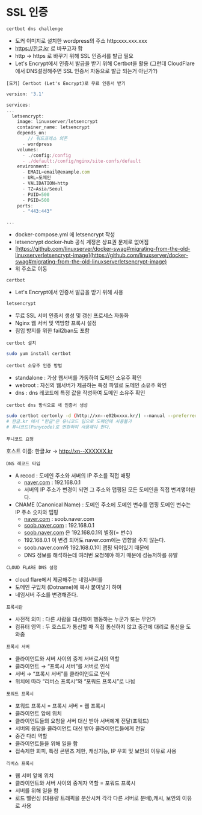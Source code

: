 # SSL 인증

`certbot dns challenge`

- 도커 이미지로 설치한 wordpress의 주소 http:xxx.xxx.xxx
- https://한글.kr 로 바꾸고자 함
- http → https 로 바꾸기 위해 SSL 인증서를 발급 필요
- Let's Encrypt에서 인증서 발급을 받기 위해 Certbot을 활용
  (그런데 CloudFlare에서 DNS설정해주면 SSL 인증서 자동으로 발급 되는거 아닌가?)

`[도커] Certbot (Let's Encrypt)로 무료 인증서 받기`

```jsx
version: '3.1'

services:
...
  letsencrypt:
    image: linuxserver/letsencrypt
    container_name: letsencrypt
    depends_on:
		// 워드프레스 의존
      - wordpress
    volumes:
      - ./config:/config
      - ./default:/config/nginx/site-confs/default
    environment:
      - EMAIL=email@example.com
      - URL=도메인
      - VALIDATION=http
      - TZ=Asia/Seoul
      - PUID=500
      - PGID=500
    ports:
      - "443:443"

...

```

- docker-compose.yml 에 letsencrypt 작성
- letsencrypt docker-hub 공식 계정은 상표권 문제로 없어짐
- [https://github.com/linuxserver/docker-swag#migrating-from-the-old-linuxserverletsencrypt-image](https://github.com/linuxserver/docker-swag#migrating-from-the-old-linuxserverletsencrypt-image)
- 위 주소로 이동

`certbot`

- Let's Encrypt에서 인증서 발급을 받기 위해 사용

`letsencrypt`

- 무료 SSL 서버 인증서 생성 및 갱신 프로세스 자동화
- Nginx 웹 서버 및 역방향 프록시 설정
- 침입 방지를 위한 fail2ban도 포함

`certbot 설치`

```bash
sudo yum install certbot
```

`certbot 소유주 인증 방법`

- standalone : 가상 웹서버를 가동하여 도메인 소유주 확인
- webroot : 자신의 웹서버가 제공하는 특정 파일로 도메인 소유주 확인
- dns : dns 레코드에 특정 값을 작성하여 도메인 소유주 확인

`certbot dns 방식으로 새 인증서 생성`

```bash
sudo certbot certonly -d (http://xn--e02bxxxx.kr/) --manual --preferred-challenges dns
# 한글.kr 에서 "한글"은 유니코드 임으로 도메인에 사용불가
# 퓨니코드(Punycode)로 변환하여 사용해야 한다.
```

`푸니코드 요청`

호스트 이름: 한글.kr → http://xn--XXXXXX.kr

`DNS 레코드 타입`

- A recod : 도메인 주소와 서버의 IP 주소를 직접 매핑
  - [naver.com](http://naver.com) : 192.168.0.1
  - 서버의 IP 주소가 변경이 되면 그 주소와 맵핑된 모든 도메인을 직접 변겨앻야한다.
- CNAME (Canonical Name) : 도메인 주소에 도메인 변수를 맵핑 도메인 변수는 IP 주소 숫자와 맵핑
  - [naver.com](http://naver.com) : soob.naver.com
  - [soob.naver.com](http://soob.naver.com) : 192.168.0.1
  - [soob.naver.com](http://soob.naver.com) 은 192.168.0.1의 별칭(= 변수)
  - 192.168.0.1 이 변경 되어도 naver.com에는 영향을 주지 않는다.
  - soob.naver.com와 192.168.0.1이 맵핑 되어있기 때문에
  - DNS 정보를 해석하는데 여러번 요청해야 하기 때문에 성능저하를 유발

`CLOUD FLARE DNS 설정`

- cloud flare에서 제공해주는 네임서버를
- 도메인 구입처 (Dotname)에 복사 붙여넣기 하여
- 네임서버 주소를 변경해준다.

`프록시란`

- 사전적 의미 : 다른 사람을 대신하여 행동하는 누군가 또는 무언가
- 컴퓨터 영역 : 두 호스트가 통신할 때 직접 통신하지 않고 중간에 대리로 통신을 도와줌

`프록시 서버`

- 클라이언트와 서버 사이의 중계 서버로서의 역할
- 클라이언트 → “프록시 서버”를 서버로 인식
- 서버 → “프록시 서버”를 클라이언트로 인식
- 위치에 따라 “리버스 프록시”와 “포워드 프록시”로 나뉨

`포워드 프록시`

- 포워드 프록시 = 프록시 서버 = 웹 프록시
- 클라이언트 앞에 위치
- 클라이언트들의 요청을 서버 대신 받아 서버에게 전달(포워드)
- 서버의 응답을 클라이언트 대신 받아 클라이언트들에게 전달
- 중간 다리 역할
- 클라이언트들을 위해 일을 함
- 접속제한 회피, 특정 콘텐츠 제한, 캐싱기능, IP 우회 및 보안의 이유로 사용

`리버스 프록시`

- 웹 서버 앞에 위치
- 클라이언트와 서버 사이의 중계자 역할 = 포워드 프록시
- 서버를 위해 일을 함
- 로드 밸런싱 (대용량 트래픽을 분산시켜 각각 다른 서버로 분배),캐시, 보안의 이유로 사용
